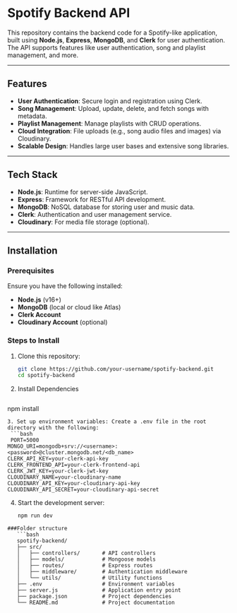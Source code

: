 # Spotify Backend API

This repository contains the backend code for a Spotify-like application, built using **Node.js**, **Express**, **MongoDB**, and **Clerk** for user authentication. The API supports features like user authentication, song and playlist management, and more.

---

## Features

- **User Authentication**: Secure login and registration using Clerk.
- **Song Management**: Upload, update, delete, and fetch songs with metadata.
- **Playlist Management**: Manage playlists with CRUD operations.
- **Cloud Integration**: File uploads (e.g., song audio files and images) via Cloudinary.
- **Scalable Design**: Handles large user bases and extensive song libraries.

---

## Tech Stack

- **Node.js**: Runtime for server-side JavaScript.
- **Express**: Framework for RESTful API development.
- **MongoDB**: NoSQL database for storing user and music data.
- **Clerk**: Authentication and user management service.
- **Cloudinary**: For media file storage (optional).

---

## Installation

### Prerequisites

Ensure you have the following installed:
- **Node.js** (v16+)
- **MongoDB** (local or cloud like Atlas)
- **Clerk Account**
- **Cloudinary Account** (optional)

### Steps to Install

1. Clone this repository:
   ```bash
   git clone https://github.com/your-username/spotify-backend.git
   cd spotify-backend
   ```
2. Install Dependencies
   ```bash
  npm install
  ```
3. Set up environment variables: Create a .env file in the root directory with the following:
   ```bash
   PORT=5000
  MONGO_URI=mongodb+srv://<username>:<password>@cluster.mongodb.net/<db_name>
  CLERK_API_KEY=your-clerk-api-key
  CLERK_FRONTEND_API=your-clerk-frontend-api
  CLERK_JWT_KEY=your-clerk-jwt-key
  CLOUDINARY_NAME=your-cloudinary-name
  CLOUDINARY_API_KEY=your-cloudinary-api-key
  CLOUDINARY_API_SECRET=your-cloudinary-api-secret
```
4. Start the development server:
   ```bash
   npm run dev
```
###Folder structure
   ```bash
   spotify-backend/
   ├── src/
   │   ├── controllers/       # API controllers
   │   ├── models/            # Mongoose models
   │   ├── routes/            # Express routes
   │   ├── middleware/        # Authentication middleware
   │   └── utils/             # Utility functions
   ├── .env                   # Environment variables
   ├── server.js              # Application entry point
   ├── package.json           # Project dependencies
   └── README.md              # Project documentation
```

